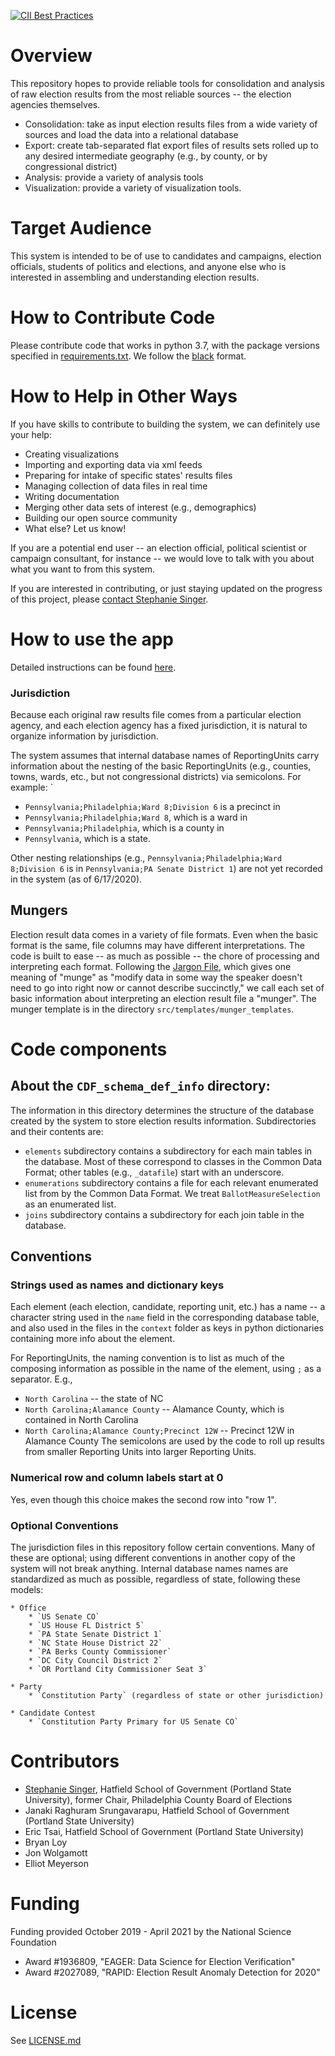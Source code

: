 [![CII Best Practices](https://bestpractices.coreinfrastructure.org/projects/4078/badge)](https://bestpractices.coreinfrastructure.org/projects/4078)


# Overview
This repository hopes to provide reliable tools for consolidation and analysis of raw election results from the most reliable sources -- the election agencies themselves. 
 * Consolidation: take as input election results files from a wide variety of sources and load the data into a relational database
 * Export: create tab-separated flat export files of results sets rolled up to any desired intermediate geography (e.g., by county, or by congressional district)
 * Analysis: provide a variety of analysis tools
 * Visualization: provide a variety of visualization tools.

# Target Audience
This system is intended to be of use to candidates and campaigns, election officials, students of politics and elections, and anyone else who is interested in assembling and understanding election results.

# How to Contribute Code
Please contribute code that works in python 3.7, with the package versions specified in [requirements.txt](requirements.txt). We follow the [black](https://pypi.org/project/black/) format.

# How to Help in Other Ways
If you have skills to contribute to building the system, we can definitely use your help:
 * Creating visualizations
 * Importing and exporting data via xml feeds
 * Preparing for intake of specific states' results files
 * Managing collection of data files in real time
 * Writing documentation
 * Merging other data sets of interest (e.g., demographics)
 * Building our open source community
 * What else? Let us know!
 
If you are a potential end user -- an election official, political scientist or campaign consultant, for instance -- we would love to talk with you about what you want to from this system.
 
If you are interested in contributing, or just staying updated on the progress of this project, please [contact Stephanie Singer](http://symmetrysinger.com/index.php?id=contact). 

# How to use the app
Detailed instructions can be found [here](docs/User_Guide.md).
  
### Jurisdiction
Because each original raw results file comes from a particular election agency, and each election agency has a fixed jurisdiction, it is natural to organize information by jurisdiction. 

The system assumes that internal database names of ReportingUnits carry information about the nesting of the basic ReportingUnits (e.g., counties, towns, wards, etc., but not congressional districts) via semicolons. For example: `
 * `Pennsylvania;Philadelphia;Ward 8;Division 6` is a precinct in 
 * `Pennsylvania;Philadelphia;Ward 8`, which is a ward in
 * `Pennsylvania;Philadelphia`, which is a county in
 * `Pennsylvania`, which is a state.
 
Other nesting relationships (e.g., `Pennsylvania;Philadelphia;Ward 8;Division 6` is in `Pennsylvania;PA Senate District 1`) are not yet recorded in the system (as of 6/17/2020).

## Mungers
Election result data comes in a variety of file formats. Even when the basic format is the same, file columns may have different interpretations. The code is built to ease -- as much as possible -- the chore of processing and interpreting each format. Following the [Jargon File](http://catb.org/jargon/html/M/munge.html), which gives one meaning of "munge" as "modify data in some way the speaker doesn't need to go into right now or cannot describe succinctly," we call each set of basic information about interpreting an election result file a "munger". The munger template is in the directory `src/templates/munger_templates`.
 
# Code components
## About the `CDF_schema_def_info` directory:
The information in this directory determines the structure of the database created by the system to store election results information. Subdirectories and their contents are:
 * `elements` subdirectory contains a subdirectory for each main tables in the database. Most of these correspond to classes in the Common Data Format; other tables (e.g., `_datafile`) start with an underscore. 
 * `enumerations` subdirectory contains a file for each relevant enumerated list from by the Common Data Format. We treat `BallotMeasureSelection` as an enumerated list.
 * `joins` subdirectory contains a subdirectory for each join table in the database.

## Conventions
### Strings used as names and dictionary keys
Each element (each election, candidate, reporting unit, etc.) has a name -- a character string used in the `name` field in the corresponding database table, and also used in the files in the `context`  folder as keys in python dictionaries containing more info about the element. 

For ReportingUnits, the naming convention is to list as much of the composing information as possible in the name of the element, using `;` as a separator. E.g., 
 * `North Carolina` -- the state of NC
 * `North Carolina;Alamance County` -- Alamance County, which is contained in North Carolina
 * `North Carolina;Alamance County;Precinct 12W` -- Precinct 12W in Alamance County
The semicolons are used by the code to roll up results from smaller Reporting Units into larger Reporting Units.

### Numerical row and column labels start at 0
Yes, even though this choice makes the second row into "row 1". 

### Optional Conventions
The jurisdiction files in this repository follow certain conventions. Many of these are optional; using different conventions in another copy of the system will not break anything. Internal database names names are standardized as much as possible, regardless of state, following these models:

    * Office
        * `US Senate CO`
        * `US House FL District 5`
        * `PA State Senate District 1`
        * `NC State House District 22`
        * `PA Berks County Commissioner`
        * `DC City Council District 2`
        * `OR Portland City Commissioner Seat 3`
       
    * Party
        * `Constitution Party` (regardless of state or other jurisdiction)
        
    * Candidate Contest
        * `Constitution Party Primary for US Senate CO`

# Contributors
 * [Stephanie Singer](http://campaignscientific.com/), Hatfield School of Government (Portland State University), former Chair, Philadelphia County Board of Elections
 * Janaki Raghuram Srungavarapu, Hatfield School of Government (Portland State University)
 * Eric Tsai, Hatfield School of Government (Portland State University)
 * Bryan Loy
 * Jon Wolgamott
 * Elliot Meyerson

# Funding
Funding provided October 2019 - April 2021 by the National Science Foundation
 * Award #1936809, "EAGER: Data Science for Election Verification" 
 * Award #2027089, "RAPID: Election Result Anomaly Detection for 2020"

# License
See [LICENSE.md](./LICENSE.md)

